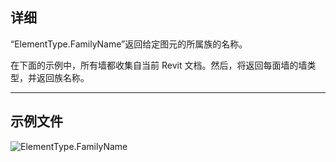 ## 详细
“ElementType.FamilyName”返回给定图元的所属族的名称。

在下面的示例中，所有墙都收集自当前 Revit 文档。然后，将返回每面墙的墙类型，并返回族名称。
___
## 示例文件

![ElementType.FamilyName](./Revit.Elements.ElementType.FamilyName_img.jpg)
